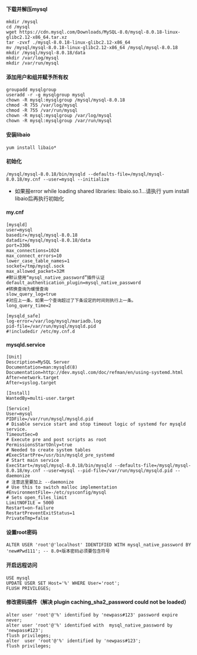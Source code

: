 #### 下载并解压mysql

	mkdir /mysql
	cd /mysql
	wget https://cdn.mysql.com/Downloads/MySQL-8.0/mysql-8.0.18-linux-glibc2.12-x86_64.tar.xz
	tar -zvxf ./mysql-8.0.18-linux-glibc2.12-x86_64
	mv /mysql/mysql-8.0.18-linux-glibc2.12-x86_64 /mysql/mysql-8.0.18
	mkdir /mysql/mysql-8.0.18/data
	mkdir /var/log/mysql
	mkdir /var/run/mysql

#### 添加用户和组并赋予所有权

	groupadd mysqlgroup
	useradd -r -g mysqlgroup mysql
	chown -R mysql:mysqlgroup /mysql/mysql-8.0.18
	chmod -R 755 /var/log/mysql
	chmod -R 755 /var/run/mysql
	chown -R mysql:mysqlgroup /var/log/mysql
	chown -R mysql:mysqlgroup /var/run/mysql

#### 安装libaio

	yum install libaio*

#### 初始化
	/mysql/mysql-8.0.18/bin/mysqld --defaults-file=/mysql/mysql-8.0.18/my.cnf --user=mysql --initialize

- 如果报error while loading shared libraries: libaio.so.1...请执行 yum install libaio后再执行初始化

#### my.cnf
	[mysqld]
	user=mysql
	basedir=/mysql/mysql-8.0.18
	datadir=/mysql/mysql-8.0.18/data
	port=3306
	max_connections=1024
	max_connect_errors=10
	lower_case_table_names=1
	socket=/tmp/mysql.sock
	max_allowed_packet=32M
	#默认使用“mysql_native_password”插件认证
	default_authentication_plugin=mysql_native_password
	#转换查询为缓慢查询
	slow_query_log=true
	#对应上一条，如果一个查询超过了下条设定的时间则执行上一条。
	long_query_time=2

	[mysqld_safe]
	log-error=/var/log/mysql/mariadb.log
	pid-file=/var/run/mysql/mysqld.pid
	#!includedir /etc/my.cnf.d

#### mysqld.service
	[Unit]
	Description=MySQL Server
	Documentation=man:mysqld(8)
	Documentation=http://dev.mysql.com/doc/refman/en/using-systemd.html
	After=network.target
	After=syslog.target

	[Install]
	WantedBy=multi-user.target

	[Service]
	User=mysql
	PIDFile=/var/run/mysql/mysqld.pid
	# Disable service start and stop timeout logic of systemd for mysqld service.
	TimeoutSec=0
	# Execute pre and post scripts as root
	PermissionsStartOnly=true
	# Needed to create system tables
	#ExecStartPre=/usr/bin/mysqld_pre_systemd
	# Start main service
	ExecStart=/mysql/mysql-8.0.18/bin/mysqld --defaults-file=/mysql/mysql-8.0.18/my.cnf --user=mysql --pid-file=/var/run/mysql/mysqld.pid --daemonize
	# 注意这里要加上 --daemonize 
	# Use this to switch malloc implementation
	#EnvironmentFile=-/etc/sysconfig/mysql
	# Sets open_files_limit
	LimitNOFILE = 5000
	Restart=on-failure
	RestartPreventExitStatus=1
	PrivateTmp=false

#### 设置root密码

	ALTER USER 'root'@'localhost' IDENTIFIED WITH mysql_native_password BY 'new#Pwd111'; -- 8.0+版本密码必须要包含符号

#### 开启远程访问
	USE mysql
	UPDATE USER SET Host='%' WHERE User='root';
	FLUSH PRIVILEGES;

#### 修改密码插件（解决 plugin caching_sha2_password could not be loaded）
	alter user 'root'@'%' identified by 'newpass#123' password expire never;
	alter user 'root'@'%' identified with  mysql_native_password by  'newpass#123';
	flush privileges;
	alter  user 'root'@'%' identified by 'newpass#123';
	flush privileges;

